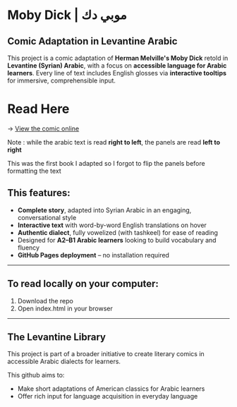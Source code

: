 # Moby Dick | موبي دك
## Comic Adaptation in Levantine Arabic
This project is a comic adaptation of **Herman Melville's Moby Dick** retold in **Levantine (Syrian) Arabic**, with a focus on **accessible language for Arabic learners**. Every line of text includes English glosses via **interactive tooltips** for immersive, comprehensible input.


# Read Here

-> [View the comic online](https://LevantineResources.github.io/MobyDick)

Note : while the arabic text is read **right to left**, the panels are read **left to right** 

This was the first book I adapted so I forgot to flip the panels before formatting the text

## This features:
- **Complete story**, adapted into Syrian Arabic in an engaging, conversational style
- **Interactive text** with word-by-word English translations on hover
- **Authentic dialect**, fully vowelized (with tashkeel) for ease of reading
- Designed for **A2–B1 Arabic learners** looking to build vocabulary and fluency
- **GitHub Pages deployment** – no installation required

--------------------------------

## To read locally on your computer:

1. Download the repo
2. Open index.html in your browser

---------------------------------

## The Levantine Library
This project is part of a broader initiative to create literary comics in accessible Arabic dialects for learners. 

This github aims to:
- Make short adaptations of American classics for Arabic learners
- Offer rich input for language acquisition in everyday language
